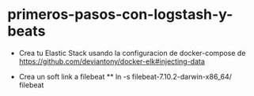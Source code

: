 # primeros-pasos-con-logstash-y-beats

* Crea tu Elastic Stack usando la configuracion de docker-compose de https://github.com/deviantony/docker-elk#injecting-data

* Crea un soft link a filebeat 
** ln -s filebeat-7.10.2-darwin-x86_64/ filebeat

